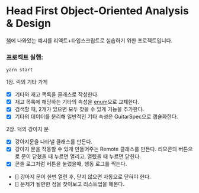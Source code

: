 # Head First Object-Oriented Analysis & Design

[책](https://www.oreilly.com/library/view/head-first-object-oriented/0596008678)에 나와있는 예시를 리액트+타입스크립트로 실습하기 위한 프로젝트입니다.

### 프로젝트 실행:
```js
yarn start
```

1장. 릭의 기타 가게
 - [x] 기타와 재고 목록을 클래스로 작성한다.
 - [x] 재고 목록에 해당하는 기타의 속성을 [enum](https://www.typescriptlang.org/docs/handbook/enums.html#numeric-enums)으로 교체한다.  
 - [x] 검색할 때, 2개가 있으면 모두 찾을 수 있게 기능을 추가한다. 
 - [x] 기타의 데이터를 분리해 일반적인 기타 속성은 GuitarSpec으로 캡슐화한다. 

 2장. 덕의 강아지 문
 - [x] 강아지문을 나타낼 클래스를 만든다. 
 - [x] 강아지 문을 작동할 수 있게 만들어주는 Remote 클래스를 만든다. 리모콘의 버튼으로 문이 닫혔을 때 누르면 열리고, 열렸을 때 누르면 닫힌다.
 - [x] 콘솔 로그처럼 버튼을 눌렀을때, 행동 로그를 찍는다.
 - [] 강아지 문이 한번 열린 후, 닫지 않으면 자동으로 닫혀야 한다.
 - [] 문제가 될만한 점을 찾아보고 리스트업을 해본다.

